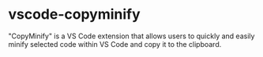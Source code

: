 # vscode-copyminify
 "CopyMinify" is a VS Code extension that allows users to quickly and easily minify selected code within VS Code and copy it to the clipboard.
